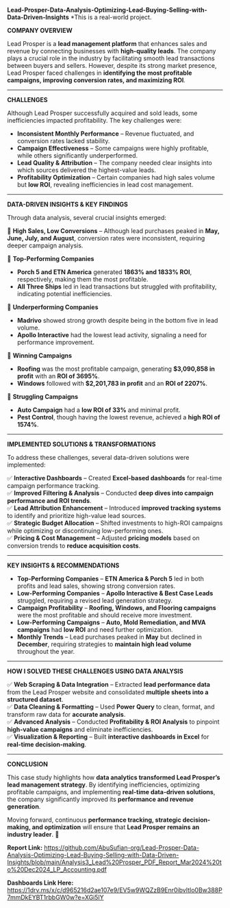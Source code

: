 **Lead-Prosper-Data-Analysis-Optimizing-Lead-Buying-Selling-with-Data-Driven-Insights**
*This is a real-world project.

**COMPANY OVERVIEW** 

Lead Prosper is a **lead management platform** that enhances sales and revenue by connecting businesses with **high-quality leads**. The company plays a crucial role in the industry by facilitating smooth lead transactions between buyers and sellers. However, despite its strong market presence, Lead Prosper faced challenges in **identifying the most profitable campaigns, improving conversion rates, and maximizing ROI**.  

---  

**CHALLENGES**  

Although Lead Prosper successfully acquired and sold leads, some inefficiencies impacted profitability. The key challenges were:  

- **Inconsistent Monthly Performance** – Revenue fluctuated, and conversion rates lacked stability.  
- **Campaign Effectiveness** – Some campaigns were highly profitable, while others significantly underperformed.  
- **Lead Quality & Attribution** – The company needed clear insights into which sources delivered the highest-value leads.  
- **Profitability Optimization** – Certain companies had high sales volume but **low ROI**, revealing inefficiencies in lead cost management.  

---  

**DATA-DRIVEN INSIGHTS & KEY FINDINGS**  

Through data analysis, several crucial insights emerged:  

📌 **High Sales, Low Conversions** – Although lead purchases peaked in **May, June, July, and August**, conversion rates were inconsistent, requiring deeper campaign analysis.  

📌 **Top-Performing Companies**  
- **Porch 5 and ETN America** generated **1863% and 1833% ROI**, respectively, making them the most profitable.  
- **All Three Ships** led in lead transactions but struggled with profitability, indicating potential inefficiencies.  

📌 **Underperforming Companies**  
- **Madrivo** showed strong growth despite being in the bottom five in lead volume.  
- **Apollo Interactive** had the lowest lead activity, signaling a need for performance improvement.  

📌 **Winning Campaigns**  
- **Roofing** was the most profitable campaign, generating **$3,090,858 in profit** with an **ROI of 3695%**.  
- **Windows** followed with **$2,201,783 in profit** and an **ROI of 2207%**.  

📌 **Struggling Campaigns**  
- **Auto Campaign** had a **low ROI of 33%** and minimal profit.  
- **Pest Control**, though having the lowest revenue, achieved a **high ROI of 1574%**.  

---  

**IMPLEMENTED SOLUTIONS & TRANSFORMATIONS**  

To address these challenges, several data-driven solutions were implemented:  

✅ **Interactive Dashboards** – Created **Excel-based dashboards** for real-time campaign performance tracking.  
✅ **Improved Filtering & Analysis** – Conducted **deep dives into campaign performance and ROI trends**.  
✅ **Lead Attribution Enhancement** – Introduced **improved tracking systems** to identify and prioritize high-value lead sources.  
✅ **Strategic Budget Allocation** – Shifted investments to high-ROI campaigns while optimizing or discontinuing low-performing ones.  
✅ **Pricing & Cost Management** – Adjusted **pricing models** based on conversion trends to **reduce acquisition costs**.  

---  

**KEY INSIGHTS & RECOMMENDATIONS**  

- **Top-Performing Companies** – **ETN America & Porch 5** led in both profits and lead sales, showing strong conversion rates.  
- **Low-Performing Companies** – **Apollo Interactive & Best Case Leads** struggled, requiring a revised lead generation strategy.  
- **Campaign Profitability** – **Roofing, Windows, and Flooring campaigns** were the most profitable and should receive more investment.  
- **Low-Performing Campaigns** – **Auto, Mold Remediation, and MVA campaigns** had **low ROI** and need further optimization.  
- **Monthly Trends** – Lead purchases peaked in **May** but declined in **December**, requiring strategies to **maintain high lead volume** throughout the year.  

---  

**HOW I SOLVED THESE CHALLENGES USING DATA ANALYSIS**  

✅ **Web Scraping & Data Integration** – Extracted **lead performance data** from the Lead Prosper website and consolidated **multiple sheets into a structured dataset**.  
✅ **Data Cleaning & Formatting** – Used **Power Query** to clean, format, and transform raw data for **accurate analysis**.  
✅ **Advanced Analysis** – Conducted **Profitability & ROI Analysis** to pinpoint **high-value campaigns** and eliminate inefficiencies.  
✅ **Visualization & Reporting** – Built **interactive dashboards in Excel** for **real-time decision-making**.  

---  

**CONCLUSION**  

This case study highlights how **data analytics transformed Lead Prosper’s lead management strategy**. By identifying inefficiencies, optimizing profitable campaigns, and implementing **real-time data-driven solutions**, the company significantly improved its **performance and revenue generation**.  

Moving forward, continuous **performance tracking, strategic decision-making, and optimization** will ensure that **Lead Prosper remains an industry leader**. 🚀

**Report Link:**  https://github.com/AbuSufian-org/Lead-Prosper-Data-Analysis-Optimizing-Lead-Buying-Selling-with-Data-Driven-Insights/blob/main/Analysis3_Lead%20Prosper_PDF_Report_Mar2024%20to%20Dec2024_LP_Accounting.pdf

**Dashboards Link Here:**  https://1drv.ms/x/c/d965216d2ae107e9/EV5w9WQZzB9Enr0ibvItlo0Bw388P7mmDkEYBT1rbbGW0w?e=XGi5lY
